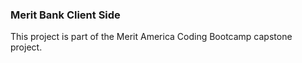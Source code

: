 ### Merit Bank Client Side

This project is part of the Merit America Coding Bootcamp capstone project. 
